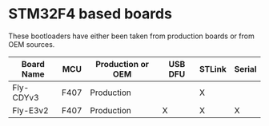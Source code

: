 # STM32F4 based boards

These bootloaders have either been taken from production boards or from OEM sources.

| Board Name | MCU  | Production or OEM | USB DFU | STLink | Serial |
|------------|------|-------------------|---------|--------|--------|
| Fly-CDYv3  | F407 | Production        |         | X      |        |
| Fly-E3v2   | F407 | Production        | X       | X      | X      |